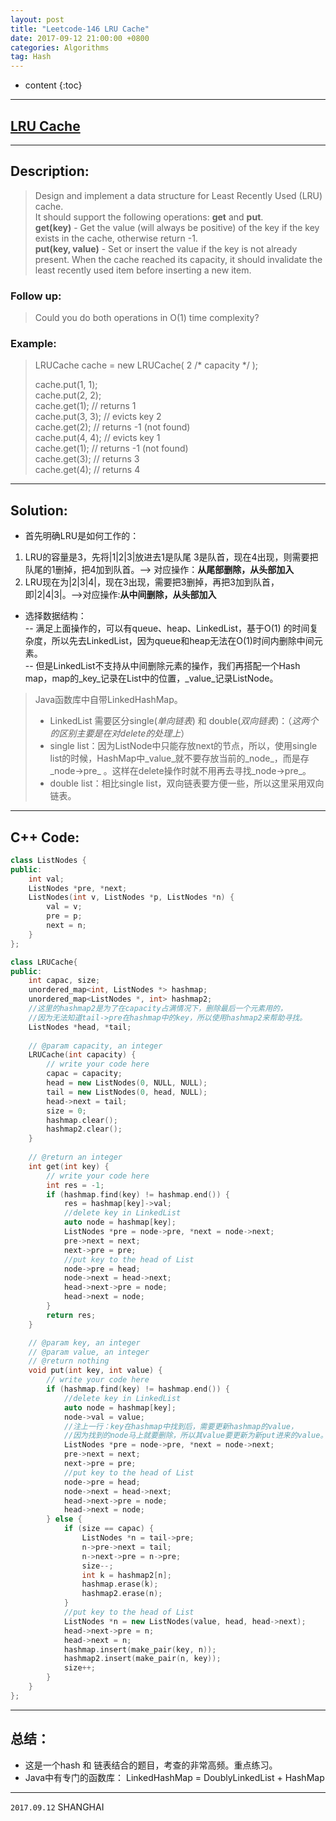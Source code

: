 ```yaml
---
layout: post
title: "Leetcode-146 LRU Cache"
date: 2017-09-12 21:00:00 +0800 
categories: Algorithms
tag: Hash
---
```

* content
{:toc}

---

## [LRU Cache](https://leetcode.com/problems/lru-cache/description/)

---

<!-- more -->

## Description:    
>Design and implement a data structure for Least Recently Used (LRU) cache.     
>It should support the following operations: **get** and **put**.    
>**get(key)** - Get the value (will always be positive) of the key if the key exists in the cache, otherwise return -1.    
>**put(key, value)** - Set or insert the value if the key is not already present. When the cache reached its capacity, it should invalidate the least recently used item before inserting a new item.     


### Follow up:    
>Could you do both operations in O(1) time complexity?    

### Example:     
>LRUCache cache = new LRUCache( 2 /* capacity */ );    
>    
>cache.put(1, 1);    
>cache.put(2, 2);    
>cache.get(1);       // returns 1    
>cache.put(3, 3);    // evicts key 2    
>cache.get(2);       // returns -1 (not found)    
>cache.put(4, 4);    // evicts key 1    
>cache.get(1);       // returns -1 (not found)    
>cache.get(3);       // returns 3    
>cache.get(4);       // returns 4    

---
    
## Solution:    
- 首先明确LRU是如何工作的：    
1. LRU的容量是3，先将|1|2|3|放进去1是队尾 3是队首，现在4出现，则需要把队尾的1删掉，把4加到队首。--> 对应操作：**从尾部删除，从头部加入**    
2. LRU现在为|2|3|4|，现在3出现，需要把3删掉，再把3加到队首，即|2|4|3|。-->对应操作:**从中间删除，从头部加入**     
       
- 选择数据结构：    
-- 满足上面操作的，可以有queue、heap、LinkedList，基于O(1) 的时间复杂度，所以先去LinkedList，因为queue和heap无法在O(1)时间内删除中间元素。        
-- 但是LinkedList不支持从中间删除元素的操作，我们再搭配一个Hash map，map的_key_记录在List中的位置，_value_记录ListNode。    
>Java函数库中自带LinkedHashMap。    
>- LinkedList 需要区分single(_单向链表_) 和 double(_双向链表_)：（_这两个的区别主要是在对delete的处理上_）    
>- single list：因为ListNode中只能存放next的节点，所以，使用single list的时候，HashMap中_value_就不要存放当前的_node_，而是存_node->pre_ 。这样在delete操作时就不用再去寻找_node->pre_。         
>- double list：相比single list，双向链表要方便一些，所以这里采用双向链表。      

---     
       
## C++ Code:     

```cpp
class ListNodes {
public:
    int val;
    ListNodes *pre, *next;
    ListNodes(int v, ListNodes *p, ListNodes *n) {
        val = v;
        pre = p;
        next = n;
    }
};

class LRUCache{
public:
    int capac, size;
    unordered_map<int, ListNodes *> hashmap;
    unordered_map<ListNodes *, int> hashmap2;
    //这里的hashmap2是为了在capacity占满情况下，删除最后一个元素用的， 
    //因为无法知道tail->pre在hashmap中的key，所以使用hashmap2来帮助寻找。
    ListNodes *head, *tail;
    
    // @param capacity, an integer
    LRUCache(int capacity) {
        // write your code here
        capac = capacity;
        head = new ListNodes(0, NULL, NULL);
        tail = new ListNodes(0, head, NULL);
        head->next = tail;
        size = 0;
        hashmap.clear();
        hashmap2.clear();
    }
    
    // @return an integer
    int get(int key) {
        // write your code here
        int res = -1;
        if (hashmap.find(key) != hashmap.end()) {
            res = hashmap[key]->val;
            //delete key in LinkedList
            auto node = hashmap[key];
            ListNodes *pre = node->pre, *next = node->next;
            pre->next = next;
            next->pre = pre;
            //put key to the head of List
            node->pre = head;
            node->next = head->next;
            head->next->pre = node;
            head->next = node;
        }
        return res;
    }

    // @param key, an integer
    // @param value, an integer
    // @return nothing
    void put(int key, int value) {
        // write your code here
        if (hashmap.find(key) != hashmap.end()) {
            //delete key in LinkedList
            auto node = hashmap[key];
            node->val = value;  
            //注上一行：key在hashmap中找到后，需要更新hashmap的value，
            //因为找到的node马上就要删除，所以其value要更新为新put进来的value。
            ListNodes *pre = node->pre, *next = node->next;
            pre->next = next;
            next->pre = pre;
            //put key to the head of List
            node->pre = head;
            node->next = head->next;
            head->next->pre = node;
            head->next = node;
        } else {
            if (size == capac) {
                ListNodes *n = tail->pre;
                n->pre->next = tail;
                n->next->pre = n->pre;
                size--;
                int k = hashmap2[n];
                hashmap.erase(k);
                hashmap2.erase(n);
            }
            //put key to the head of List
            ListNodes *n = new ListNodes(value, head, head->next);
            head->next->pre = n;
            head->next = n;
            hashmap.insert(make_pair(key, n));
            hashmap2.insert(make_pair(n, key));
            size++;
        }
    }
};

```

---

## 总结：   
- 这是一个hash 和 链表结合的题目，考查的非常高频。重点练习。     
- Java中有专门的函数库： LinkedHashMap = DoublyLinkedList + HashMap     

---

`2017.09.12` SHANGHAI     

